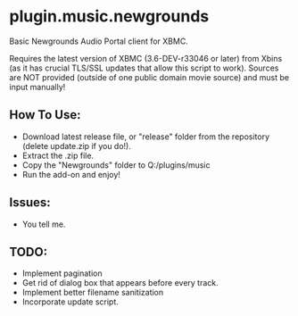 # plugin.music.newgrounds
Basic Newgrounds Audio Portal client for XBMC.

[](default.tbn)

Requires the latest version of XBMC (3.6-DEV-r33046 or later) from Xbins (as it has crucial TLS/SSL updates that allow this script to work). Sources are NOT provided (outside of one public domain movie source) and must be input manually!


## How To Use:
- Download latest release file, or "release" folder from the repository (delete update.zip if you do!).
- Extract the .zip file.
- Copy the "Newgrounds" folder to Q:/plugins/music
- Run the add-on and enjoy!

## Issues:
- You tell me.

## TODO:
- Implement pagination
- Get rid of dialog box that appears before every track.
- Implement better filename sanitization
- Incorporate update script.

